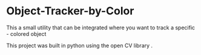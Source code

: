 # Object-Tracker-by-Color
This a small utility that can be integrated where you want to track a specific - colored object

This project was built in python using the open CV library .
